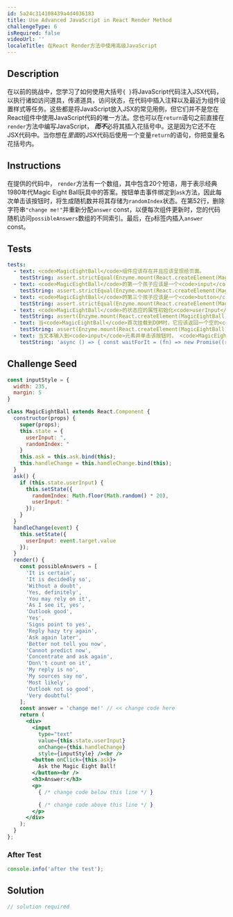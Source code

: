 ```yaml
---
id: 5a24c314108439a4d4036183
title: Use Advanced JavaScript in React Render Method
challengeType: 6
isRequired: false
videoUrl: ''
localeTitle: 在React Render方法中使用高级JavaScript
---
```


## Description
<section id="description">在以前的挑战中，您学习了如何使用大括号<code>{ }</code>将JavaScript代码注入JSX代码，以执行诸如访问道具，传递道具，访问状态，在代码中插入注释以及最近为组件设置样式等任务。这些都是将JavaScript放入JSX的常见用例，但它们并不是您在React组件中使用JavaScript代码的唯一方法。您也可以在<code>return</code>语句之前直接在<code>render</code>方法中编写JavaScript， <strong><em>而不</em></strong>必将其插入花括号中。这是因为它还不在JSX代码中。当你想在<em>里面</em>的JSX代码后使用一个变量<code>return</code>的语句，你把变量名花括号内。 </section>

## Instructions
<section id="instructions">在提供的代码中， <code>render</code>方法有一个数组，其中包含20个短语，用于表示经典1980年代Magic Eight Ball玩具中的答案。按钮单击事件绑定到<code>ask</code>方法，因此每次单击该按钮时，将生成随机数并将其存储为<code>randomIndex</code>状态。在第52行，删除字符串<code>&quot;change me!&quot;</code>并重新分配<code>answer</code> const，以便每次组件更新时，您的代码随机访问<code>possibleAnswers</code>数组的不同索引。最后，在<code>p</code>标签内插入<code>answer</code> const。 </section>

## Tests
<section id='tests'>

```yml
tests:
  - text: <code>MagicEightBall</code>组件应该存在并且应该呈现给页面。
    testString: assert.strictEqual(Enzyme.mount(React.createElement(MagicEightBall)).find('MagicEightBall').length, 1, 'The <code>MagicEightBall</code> component should exist and should render to the page.');
  - text: <code>MagicEightBall</code>的第一个孩子应该是一个<code>input</code>元素。
    testString: assert.strictEqual(Enzyme.mount(React.createElement(MagicEightBall)).children().childAt(0).name(), 'input', '<code>MagicEightBall</code>&apos;s first child should be an <code>input</code> element.');
  - text: <code>MagicEightBall</code>的第三个孩子应该是一个<code>button</code>元素。
    testString: assert.strictEqual(Enzyme.mount(React.createElement(MagicEightBall)).children().childAt(2).name(), 'button', '<code>MagicEightBall</code>&apos;s third child should be a <code>button</code> element.');
  - text: <code>MagicEightBall</code>的状态应的属性初始化<code>userInput</code>和属性<code>randomIndex</code>都设置为空字符串的值。
    testString: assert(Enzyme.mount(React.createElement(MagicEightBall)).state('randomIndex') === '' && Enzyme.mount(React.createElement(MagicEightBall)).state('userInput') === '', '<code>MagicEightBall</code>&apos;s state should be initialized with a property of <code>userInput</code> and a property of <code>randomIndex</code> both set to a value of an empty string.');
  - text: 当<code>MagicEightBall</code>首次挂载到DOM时，它应该返回一个空的<code>p</code>元素。
    testString: assert(Enzyme.mount(React.createElement(MagicEightBall)).find('p').length === 1 && Enzyme.mount(React.createElement(MagicEightBall)).find('p').text() === '', 'When <code>MagicEightBall</code> is first mounted to the DOM, it should return an empty <code>p</code> element.');
  - text: 当文本输入到<code>input</code>元素并单击该按钮时， <code>MagicEightBall</code>组件应该返回一个<code>p</code>元素，该元素包含<code>possibleAnswers</code>数组中的随机元素。
    testString: 'async () => { const waitForIt = (fn) => new Promise((resolve, reject) => setTimeout(() => resolve(fn()), 250)); const comp = Enzyme.mount(React.createElement(MagicEightBall)); const simulate = () => { comp.find(''input'').simulate(''change'', { target: { value: ''test?'' }}); comp.find(''button'').simulate(''click''); }; const result = () => comp.find(''p'').text(); const _1 = () => { simulate(); return waitForIt(() => result()) }; const _2 = () => { simulate(); return waitForIt(() => result()) }; const _3 = () => { simulate(); return waitForIt(() => result()) }; const _4 = () => { simulate(); return waitForIt(() => result()) }; const _5 = () => { simulate(); return waitForIt(() => result()) }; const _6 = () => { simulate(); return waitForIt(() => result()) }; const _7 = () => { simulate(); return waitForIt(() => result()) }; const _8 = () => { simulate(); return waitForIt(() => result()) }; const _9 = () => { simulate(); return waitForIt(() => result()) }; const _10 = () => { simulate(); return waitForIt(() => result()) }; const _1_val = await _1(); const _2_val = await _2(); const _3_val = await _3(); const _4_val = await _4(); const _5_val = await _5(); const _6_val = await _6(); const _7_val = await _7(); const _8_val = await _8(); const _9_val = await _9(); const _10_val = await _10(); const actualAnswers = [_1_val, _2_val, _3_val, _4_val, _5_val, _6_val, _7_val, _8_val, _9_val, _10_val]; const hasIndex = actualAnswers.filter((answer, i) => possibleAnswers.indexOf(answer) !== -1); const notAllEqual = new Set(actualAnswers); assert(notAllEqual.size > 1 && hasIndex.length === 10, ''When text is entered into the <code>input</code> element and the button is clicked, the <code>MagicEightBall</code> component should return a <code>p</code> element that contains a random element from the <code>possibleAnswers</code> array.'');}'

```

</section>

## Challenge Seed
<section id='challengeSeed'>

<div id='jsx-seed'>

```jsx
const inputStyle = {
  width: 235,
  margin: 5
}

class MagicEightBall extends React.Component {
  constructor(props) {
    super(props);
    this.state = {
      userInput: ",
      randomIndex: "
    }
    this.ask = this.ask.bind(this);
    this.handleChange = this.handleChange.bind(this);
  }
  ask() {
    if (this.state.userInput) {
      this.setState({
        randomIndex: Math.floor(Math.random() * 20),
        userInput: "
      });
    }
  }
  handleChange(event) {
    this.setState({
      userInput: event.target.value
    });
  }
  render() {
    const possibleAnswers = [
      'It is certain',
      'It is decidedly so',
      'Without a doubt',
      'Yes, definitely',
      'You may rely on it',
      'As I see it, yes',
      'Outlook good',
      'Yes',
      'Signs point to yes',
      'Reply hazy try again',
      'Ask again later',
      'Better not tell you now',
      'Cannot predict now',
      'Concentrate and ask again',
      'Don\'t count on it',
      'My reply is no',
      'My sources say no',
      'Most likely',
      'Outlook not so good',
      'Very doubtful'
    ];
    const answer = 'change me!' // << change code here
    return (
      <div>
        <input
          type="text"
          value={this.state.userInput}
          onChange={this.handleChange}
          style={inputStyle} /><br />
        <button onClick={this.ask}>
          Ask the Magic Eight Ball!
        </button><br />
        <h3>Answer:</h3>
        <p>
          { /* change code below this line */ }

          { /* change code above this line */ }
        </p>
      </div>
    );
  }
};

```

</div>


### After Test
<div id='jsx-teardown'>

```js
console.info('after the test');
```

</div>

</section>

## Solution
<section id='solution'>

```js
// solution required
```
</section>
